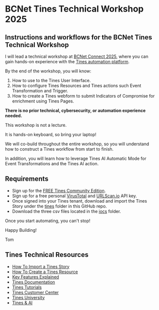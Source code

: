 # BCNet Tines Technical Workshop 2025
## Instructions and workflows for the BCNet Tines Technical Workshop 

I will lead a technical workshop at [BCNet Connect 2025](https://www.bc.net/connect), where you can gain hands-on experience with the [Tines automation platform](https://www.tines.com).

By the end of the workshop, you will know:

1. How to use to the Tines User Interface.
2. How to configure Tines Resources and Tines actions such Event Transformation and Trigger.
3. How to create a Tines webform to submit Indicators of Compromise for enrichment using Tines Pages.

**There is no prior technical, cybersecurity, or automation experience needed.**  

This workshop is not a lecture. 

It is hands-on keyboard, so bring your laptop!

We will co-build throughout the entire workshop, so you will understand how to construct a Tines workflow from start to finish.

In addition, you will learn how to leverage Tines AI Automatic Mode for Event Transformations and the Tines AI action.

## Requirements
- Sign up for the [FREE Tines Community Edition](https://www.tines.com/pricing/).
- Sign up for a free personal [VirusTotal](https://www.virustotal.com/) and [URLScan.io](https://urlscan.io/) API key.
- Once signed into your Tines tenant, download and import the Tines Story under the [tines](https://github.com/AutomateSecOps/BCNet-2025/tree/main/tines) folder in this GitHub repo.
- Download the three csv files located in the [iocs](https://github.com/AutomateSecOps/BCNet-2025/tree/main/iocs) folder.

Once you start automating, you can't stop!

Happy Building!

Tom

## Tines Technical Resources

- [How To Import a Tines Story](https://www.tines.com/docs/stories/importing-and-exporting/)
- [How To Create a Tines Resource](https://www.tines.com/docs/resources/#creating-a-resource)
- [Key Features Explained](https://explained.tines.com/en/collections/3866159-key-features-explained)
- [Tines Documentation](https://www.tines.com/docs/quickstart/)
- [Tines Tutorials](https://www.tines.com/customer-center/#tutorials)
- [Tines Customer Center](https://www.tines.com/customer-center/)
- [Tines University](https://www.tines.com/university/)
- [Tines & AI](https://www.tines.com/product/ai/)
